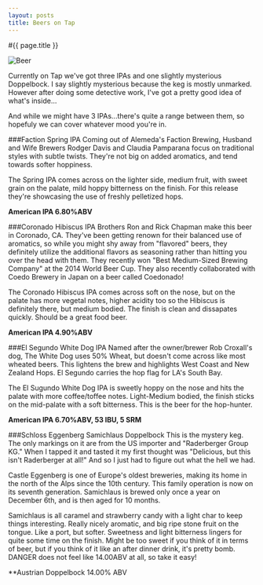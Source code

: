 ```yaml
---
layout: posts
title: Beers on Tap
---
```



#{{ page.title }}

![Beer](http://ajjimenez.github.io/Octo-Bar/images/June_Beer.JPG "June Beers")

Currently on Tap we've got three IPAs and one slightly mysterious Doppelbock.  I say slightly mysterious because the keg is mostly unmarked.  However after doing some detective work, I've got a pretty good idea of what's inside...

And while we might have 3 IPAs...there's quite a range between them, so hopefuly we can cover whatever mood you're in.

###Faction Spring IPA
Coming out of Alemeda's Faction Brewing, Husband and Wife Brewers Rodger Davis and Claudia Pamparana focus on traditional styles with subtle twists.  They're not big on added aromatics, and tend towards softer hoppiness.  

The Spring IPA comes across on the lighter side, medium fruit, with sweet grain on the palate, mild hoppy bitterness on the finish.  For this release they're showcasing the use of freshly pelletized hops.


**American IPA 6.80%ABV**

###Coronado Hibiscus IPA
Brothers Ron and Rick Chapman make this beer in Coronado, CA.  They've been getting renown for their balanced use of aromatics, so while you might shy away from "flavored" beers, they definitely utilize the additional flavors as seasoning rather than hitting you over the head with them.  They recently won "Best Medium-Sized Brewing Company" at the 2014 World Beer Cup.  They also recently collaborated with Coedo Brewery in Japan on a beer called Coedonado!


The Coronado Hibiscus IPA comes across soft on the nose, but on the palate has more vegetal notes, higher acidity too so the Hibiscus is definitely there, but medium bodied. The finish is clean and dissapates quickly.  Should be a great food beer.


**American IPA 4.90%ABV**	

###El Segundo White Dog IPA
Named after the owner/brewer Rob Croxall's dog, The White Dog uses 50% Wheat, but doesn't come across like most wheated beers.  This lightens the brew and highlights West Coast and New Zealand Hops.  El Segundo carries the hop flag for LA's South Bay.


The El Sugundo White Dog IPA is sweetly hoppy on the nose and hits the palate with more coffee/toffee notes.  Light-Medium bodied, the finish sticks on the mid-palate with a soft bitterness.  This is the beer for the hop-hunter.


**American IPA 6.70%ABV, 53 IBU, 5 SRM**

###Schloss Eggenberg Samichlaus Doppelbock
This is the mystery keg. The only markings on it are from the US importer and "Raderberger Group KG."  When I tapped it and tasted it my first thought was "Delicious, but this isn't Raderberger at all!" And so I just had to figure out what the hell we had.

Castle Eggenberg is one of Europe's oldest breweries, making its home in the north of the Alps since the 10th century.  This family operation is now on its seventh generation.  Samichlaus is brewed only once a year on December 6th, and is then aged for 10 months.

Samichlaus is all caramel and strawberry candy with a light char to keep things interesting.  Really nicely aromatic, and big ripe stone fruit on the tongue. Like a port, but softer. Sweetness and light bitterness lingers for quite some time on the finish. Might be too sweet if you think of it in terms of beer, but if you think of it like an after dinner drink, it's pretty bomb.  DANGER does not feel like 14.00ABV at all, so take it easy!

**Austrian Doppelbock 14.00% ABV

     
		